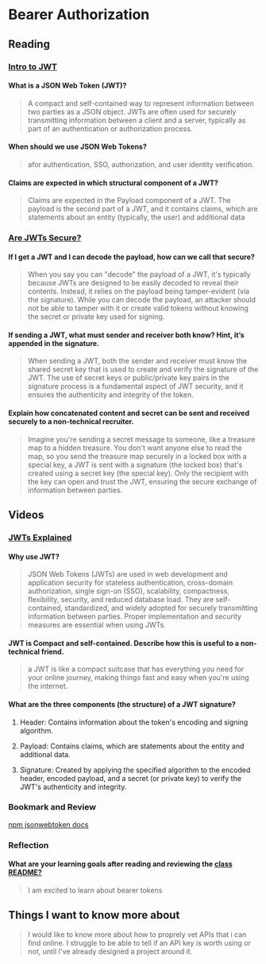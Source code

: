 # Bearer Authorization

## Reading

### [Intro to JWT](https://jwt.io/introduction/)

#### What is a JSON Web Token (JWT)?

> A compact and self-contained way to represent information between two parties as a JSON object. JWTs are often used for securely transmitting information between a client and a server, typically as part of an authentication or authorization process.

#### When should we use JSON Web Tokens?

> afor authentication, SSO, authorization, and user identity verification.

#### Claims are expected in which structural component of a JWT?

> Claims are expected in the Payload component of a JWT. The payload is the second part of a JWT, and it contains claims, which are statements about an entity (typically, the user) and additional data

### [Are JWTs Secure?](https://stackoverflow.com/questions/27301557/if-you-can-decode-jwt-how-are-they-secure)

#### If I get a JWT and I can decode the payload, how can we call that secure?

>  When you say you can "decode" the payload of a JWT, it's typically because JWTs are designed to be easily decoded to reveal their contents. Instead, it relies on the payload being tamper-evident (via the signature). While you can decode the payload, an attacker should not be able to tamper with it or create valid tokens without knowing the secret or private key used for signing.

#### If sending a JWT, what must sender and receiver both know? Hint, it’s appended in the signature.

> When sending a JWT, both the sender and receiver must know the shared secret key that is used to create and verify the signature of the JWT. The use of secret keys or public/private key pairs in the signature process is a fundamental aspect of JWT security, and it ensures the authenticity and integrity of the token.

#### Explain how concatenated content and secret can be sent and received securely to a non-technical recruiter.

> Imagine you're sending a secret message to someone, like a treasure map to a hidden treasure. You don't want anyone else to read the map, so you send the treasure map securely in a locked box with a special key, a JWT is sent with a signature (the locked box) that's created using a secret key (the special key). Only the recipient with the key can open and trust the JWT, ensuring the secure exchange of information between parties.

## Videos

### [JWTs Explained](https://www.youtube.com/watch?v=926mknSW9Lo)

#### Why use JWT?

> JSON Web Tokens (JWTs) are used in web development and application security for stateless authentication, cross-domain authorization, single sign-on (SSO), scalability, compactness, flexibility, security, and reduced database load. They are self-contained, standardized, and widely adopted for securely transmitting information between parties. Proper implementation and security measures are essential when using JWTs.

#### JWT is Compact and self-contained. Describe how this is useful to a non-technical friend.

> a JWT is like a compact suitcase that has everything you need for your online journey, making things fast and easy when you're using the internet.

#### What are the three components (the structure) of a JWT signature?

1. Header: Contains information about the token's encoding and signing algorithm.

2. Payload: Contains claims, which are statements about the entity and additional data.

3. Signature: Created by applying the specified algorithm to the encoded header, encoded payload, and a secret (or private key) to verify the JWT's authenticity and integrity.

### Bookmark and Review

[npm jsonwebtoken docs](https://www.npmjs.com/package/jsonwebtoken)

### Reflection

#### What are your learning goals after reading and reviewing the [class README?](https://codefellows.github.io/code-401-javascript-guide/curriculum/class-07/)

> I am excited to learn about bearer tokens

## Things I want to know more about

> I would like to know more about how to proprely vet APIs that i can find online. I struggle to be able to tell if an API key is worth using or not, until I've already designed a project around it.
